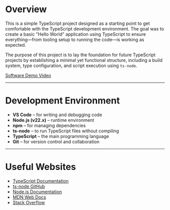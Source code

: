 # Overview

This is a simple TypeScript project designed as a starting point to get comfortable with the TypeScript development environment. The goal was to create a basic "Hello World" application using TypeScript to ensure everything—from tooling setup to running the code—is working as expected.

The purpose of this project is to lay the foundation for future TypeScript projects by establishing a minimal yet functional structure, including a build system, type configuration, and script execution using `ts-node`.

[Software Demo Video](https://youtu.be/LaGqGIQi0jg)

---

# Development Environment

- **VS Code** – for writing and debugging code  
- **Node.js (v22.x)** – runtime environment  
- **npm** – for managing dependencies  
- **ts-node** – to run TypeScript files without compiling  
- **TypeScript** – the main programming language  
- **Git** – for version control and collaboration  

---

# Useful Websites

* [TypeScript Documentation](https://www.typescriptlang.org/docs/)
* [ts-node GitHub](https://github.com/TypeStrong/ts-node)
* [Node.js Documentation](https://nodejs.org/en/docs)
* [MDN Web Docs](https://developer.mozilla.org/)
* [Stack Overflow](https://stackoverflow.com/)
